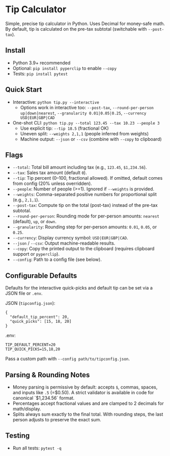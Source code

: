 # Tip Calculator
Simple, precise tip calculator in Python. Uses Decimal for money-safe math. By default, tip is calculated on the pre-tax subtotal (switchable with `--post-tax`).

## Install
- Python 3.9+ recommended
- Optional: `pip install pyperclip` to enable `--copy`
- Tests: `pip install pytest`

## Quick Start
- Interactive: `python tip.py --interactive`
  - Options work in interactive too: `--post-tax`, `--round-per-person up|down|nearest`, `--granularity 0.01|0.05|0.25`, `--currency USD|EUR|GBP|CAD`
- One-shot CLI: `python tip.py --total 123.45 --tax 10.23 --people 3`
  - Use explicit tip: `--tip 18.5` (fractional OK)
  - Uneven split: `--weights 2,1,1` (people inferred from weights)
  - Machine output: `--json` or `--csv` (combine with `--copy` to clipboard)

## Flags
- `--total`: Total bill amount including tax (e.g., `123.45`, `$1,234.56`).
- `--tax`: Sales tax amount (default `0`).
- `--tip`: Tip percent (0–100, fractional allowed). If omitted, default comes from config (20% unless overridden).
- `--people`: Number of people (>=1). Ignored if `--weights` is provided.
- `--weights`: Comma-separated positive numbers for proportional split (e.g., `2,1,1`).
- `--post-tax`: Compute tip on the total (post-tax) instead of the pre-tax subtotal.
- `--round-per-person`: Rounding mode for per-person amounts: `nearest` (default), `up`, or `down`.
- `--granularity`: Rounding step for per-person amounts: `0.01`, `0.05`, or `0.25`.
- `--currency`: Display currency symbol: `USD|EUR|GBP|CAD`.
- `--json` / `--csv`: Output machine-readable results.
- `--copy`: Copy the printed output to the clipboard (requires clipboard support or `pyperclip`).
- `--config`: Path to a config file (see below).

## Configurable Defaults
Defaults for the interactive quick-picks and default tip can be set via a JSON file or `.env`.

JSON (`tipconfig.json`):
```
{
  "default_tip_percent": 20,
  "quick_picks": [15, 18, 20]
}
```

.env:
```
TIP_DEFAULT_PERCENT=20
TIP_QUICK_PICKS=15,18,20
```
Pass a custom path with `--config path/to/tipconfig.json`.

## Parsing & Rounding Notes
- Money parsing is permissive by default: accepts `$`, commas, spaces, and inputs like `.5` (=$0.50). A strict validator is available in code for canonical `$1,234.56` format.
- Percentages accept fractional values and are clamped to 2 decimals for math/display.
- Splits always sum exactly to the final total. With rounding steps, the last person adjusts to preserve the exact sum.

## Testing
- Run all tests: `pytest -q`
